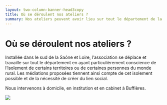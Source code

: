 ```yaml
---
layout: two-column-banner-head3copy
title: Où se déroulent nos ateliers ?
summary: Nos ateliers peuvent avoir lieu sur tout le département de la Saône et Loire, au domicile des personnes, en institution et aussi en cabinet à Buffières dans le sud du département.
---
```


# Où se déroulent nos ateliers ?

Installée dans le sud de la Saône et Loire, l’association se déplace et travaille sur tout le département en ayant particulièrement conscience de l’isolement de certains territoires ou de certaines personnes du monde rural. Les médiations proposées tiennent ainsi compte de cet isolement possible et de la nécessité de créer du lien social.

Nous intervenons à domicile, en institution et en cabinet à Buffières.

<img src="http://res.cloudinary.com/dnxcesebo/image/upload/c_scale,h_300,r_10/v1527696445/chemin_ardillers_yplkkf.jpg" class="img-fluid img"/>
